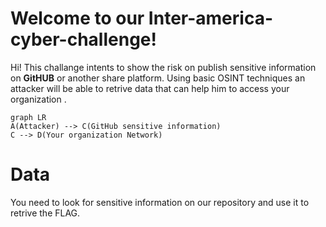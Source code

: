 # Welcome to our Inter-america-cyber-challenge!

Hi! This challange intents to show the risk on publish sensitive information on **GitHUB** or another share platform. Using basic OSINT techniques an attacker will be able to retrive data that can help him to access your organization .


```mermaid
graph LR
A(Attacker) --> C(GitHub sensitive information)
C --> D(Your organization Network)
```

# Data

You need to look for sensitive information on our repository and use it to retrive the FLAG.
